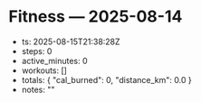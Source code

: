 # Fitness — 2025-08-14
- ts: 2025-08-15T21:38:28Z
- steps: 0
- active_minutes: 0
- workouts: []
- totals: { "cal_burned": 0, "distance_km": 0.0 }
- notes: ""
